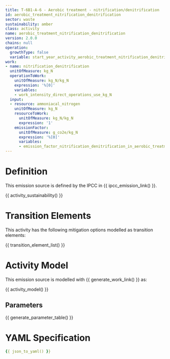 ```yaml
---
title: T-6B1-A-6 - Aerobic treatment - nitrification/denitrification
id: aerobic_treatment_nitrification_denitrification
sector: waste
sustainability: amber
class: activity
name: aerobic_treatment_nitrification_denitrification
version: 2.0.0
chains: null
operation:
  growthType: false
  variable: start_year_activity_aerobic_treatment_nitrification_denitrification
work:
- name: nitrification_denitrification
  unitOfMeasure: kg_N
  operationToWork:
    unitOfMeasure: kg_N/kg_N
    expression: '%[0]'
    variables:
    - work_intensity_direct_operations_use_kg_N
  input:
  - resource: ammoniacal_nitrogen
    unitOfMeasure: kg_N
    resourceToWork:
      unitOfMeasure: kg_N/kg_N
      expression: '1'
    emissionFactor:
      unitOfMeasure: g_co2e/kg_N
      expression: '%[0]'
      variables:
      - emission_factor_nitrification_denitrification_in_aerobic_treatment
---
```

# Definition
This emission source is defined by the IPCC in {{ ipcc_emission_link() }}.


{{ activity_sustainability() }}

# Transition Elements

This activity has the following mitigation options modelled as transition elements:

{{ transition_element_list() }}

# Activity Model
This emission source is modelled with {{ generate_work_link() }} as:

{{ activity_model() }}

## Parameters

{{ generate_parameter_table() }}

# YAML Specification

```yaml
{{ json_to_yaml() }}
```
